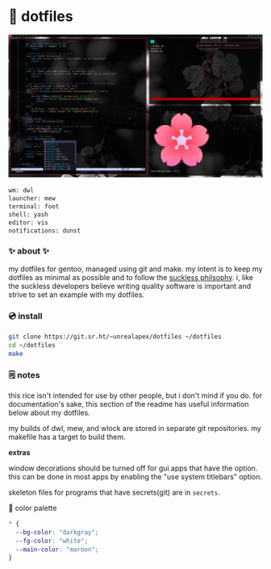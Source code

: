 # 🌺 dotfiles

[![screenshot of rice](rice.png)](https://wallhaven.cc/w/gpmv73)
```
wm: dwl
launcher: mew
terminal: foot
shell: yash
editor: vis
notifications: dunst
```

### ✨ about ✨
my dotfiles for gentoo, managed using git and make. my intent is to keep my
dotfiles as minimal as possible and to follow the [suckless
philsophy](https://suckless.org/philosophy/). i, like the suckless developers
believe writing quality software is important and strive to set an example with
my dotfiles.

### 💿 install
```sh
git clone https://git.sr.ht/~unrealapex/dotfiles ~/dotfiles
cd ~/dotfiles
make
```

### 🗒️ notes
this rice isn't intended for use by other people, but i don't mind if you do.
for documentation's sake, this section of the readme has useful information
below about my dotfiles.

my builds of dwl, mew, and wlock are stored in separate git
repositories. my makefile has a target to build them.

**extras**

window decorations should be turned off for gui apps that have the option. this
can be done in most apps by enabling the "use system titlebars" option.

skeleton files for programs that have secrets(git) are in `secrets`.

🌈 color palette
```css
* {
  --bg-color: "darkgray";
  --fg-color: "white";
  --main-color: "maroon";
}
```

